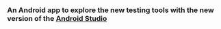 ### An Android app to explore the new testing tools with the new version of the [Android Studio](https://androidstudio.googleblog.com/2021/07/android-studio-bumblebee-canary-3.html)
